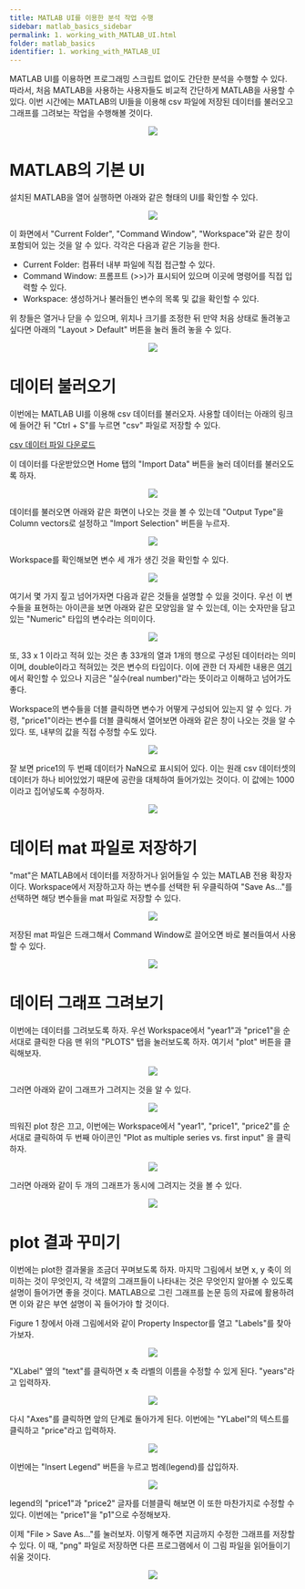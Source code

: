 ```yaml
---
title: MATLAB UI를 이용한 분석 작업 수행
sidebar: matlab_basics_sidebar
permalink: 1. working_with_MATLAB_UI.html
folder: matlab_basics
identifier: 1. working_with_MATLAB_UI
---
```


MATLAB UI를 이용하면 프로그래밍 스크립트 없이도 간단한 분석을 수행할 수 있다. 따라서, 처음 MATLAB을 사용하는 사용자들도 비교적 간단하게 MATLAB을 사용할 수 있다. 이번 시간에는 MATLAB의 UI들을 이용해 csv 파일에 저장된 데이터를 불러오고 그래프를 그려보는 작업을 수행해볼 것이다. 

<p align = "center">
    <img src = "https://raw.githubusercontent.com/matlabtutorial/matlabtutorial.github.io/main/images/matlab_basics/1.%20basic_analysis/1.%20working_with_MATLAB_UI/outline.png">
    <br>
</p>

# MATLAB의 기본 UI
설치된 MATLAB을 열어 실행하면 아래와 같은 형태의 UI를 확인할 수 있다. 

<p align = "center">
    <img src = "https://raw.githubusercontent.com/matlabtutorial/matlabtutorial.github.io/main/images/matlab_basics/1.%20basic_analysis/1.%20working_with_MATLAB_UI/pic1.png">
    <br>
</p>

이 화면에서 "Current Folder", "Command Window", "Workspace"와 같은 창이 포함되어 있는 것을 알 수 있다. 각각은 다음과 같은 기능을 한다.

* Current Folder: 컴퓨터 내부 파일에 직접 접근할 수 있다. 
* Command Window: 프롬프트 (>>)가 표시되어 있으며 이곳에 명령어를 직접 입력할 수 있다.
* Workspace: 생성하거나 불러들인 변수의 목록 및 값을 확인할 수 있다.

위 창들은 열거나 닫을 수 있으며, 위치나 크기를 조정한 뒤 만약 처음 상태로 돌려놓고 싶다면 아래의 "Layout > Default" 버튼을 눌러 돌려 놓을 수 있다.

<p align = "center">
    <img src = "https://raw.githubusercontent.com/matlabtutorial/matlabtutorial.github.io/main/images/matlab_basics/1.%20basic_analysis/1.%20working_with_MATLAB_UI/layout.png">
    <br>
</p>

# 데이터 불러오기

이번에는 MATLAB UI를 이용해 csv 데이터를 불러오자. 사용할 데이터는 아래의 링크에 들어간 뒤 "Ctrl + S"를 누르면 "csv" 파일로 저장할 수 있다. 

<a href = "https://raw.githubusercontent.com/angeloyeo/angeloyeo.github.io/master/Wikidocs/my_dataset.csv" target = "_blank">csv 데이터 파일 다운로드</a>

이 데이터를 다운받았으면 Home 탭의 "Import Data" 버튼을 눌러 데이터를 불러오도록 하자.

<p align = "center">
    <img src = "https://raw.githubusercontent.com/matlabtutorial/matlabtutorial.github.io/main/images/matlab_basics/1.%20basic_analysis/1.%20working_with_MATLAB_UI/icon_import_data.png">
    <br>
</p>

데이터를 불러오면 아래와 같은 화면이 나오는 것을 볼 수 있는데 "Output Type"을 Column vectors로 설정하고 "Import Selection" 버튼을 누르자. 

<p align = "center">
    <img src = "https://raw.githubusercontent.com/matlabtutorial/matlabtutorial.github.io/main/images/matlab_basics/1.%20basic_analysis/1.%20working_with_MATLAB_UI/import_wizard2.png">
    <br>
</p>

Workspace를 확인해보면 변수 세 개가 생긴 것을 확인할 수 있다. 

<p align = "center">
    <img src = "https://raw.githubusercontent.com/matlabtutorial/matlabtutorial.github.io/main/images/matlab_basics/1.%20basic_analysis/1.%20working_with_MATLAB_UI/imported_data.png">
    <br>
</p>

여기서 몇 가지 짚고 넘어가자면 다음과 같은 것들을 설명할 수 있을 것이다. 우선 이 변수들을 표현하는 아이콘을 보면 아래와 같은 모양임을 알 수 있는데, 이는 숫자만을 담고 있는 "Numeric" 타입의 변수라는 의미이다.

<p align = "center">
    <img src = "https://raw.githubusercontent.com/matlabtutorial/matlabtutorial.github.io/main/images/matlab_basics/1.%20basic_analysis/1.%20working_with_MATLAB_UI/icon_numeric.png">
    <br>
</p>

또, 33 x 1 이라고 적혀 있는 것은 총 33개의 열과 1개의 행으로 구성된 데이터라는 의미이며, double이라고 적혀있는 것은 변수의 타입이다. 이에 관한 더 자세한 내용은 [여기](https://www.mathworks.com/help/releases/R2022b/matlab/matlab_prog/floating-point-numbers.html)에서 확인할 수 있으나 지금은 "실수(real number)"라는 뜻이라고 이해하고 넘어가도 좋다. 

Workspace의 변수들을 더블 클릭하면 변수가 어떻게 구성되어 있는지 알 수 있다. 가령, "price1"이라는 변수를 더블 클릭해서 열어보면 아래와 같은 창이 나오는 것을 알 수 있다. 또, 내부의 값을 직접 수정할 수도 있다.

<p align = "center">
    <img src = "https://raw.githubusercontent.com/matlabtutorial/matlabtutorial.github.io/main/images/matlab_basics/1.%20basic_analysis/1.%20working_with_MATLAB_UI/price1_variable2.png">
    <br>
</p>

잘 보면 price1의 두 번째 데이터가 NaN으로 표시되어 있다. 이는 원래 csv 데이터셋의 데이터가 하나 비어있었기 때문에 공란을 대체하여 들어가있는 것이다. 이 값에는 1000이라고 집어넣도록 수정하자.

<p align = "center">
    <img src = "https://raw.githubusercontent.com/matlabtutorial/matlabtutorial.github.io/main/images/matlab_basics/1.%20basic_analysis/1.%20working_with_MATLAB_UI/nanto1000.png">
    <br>
</p>

# 데이터 mat 파일로 저장하기

"mat"은 MATLAB에서 데이터를 저장하거나 읽어들일 수 있는 MATLAB 전용 확장자이다. Workspace에서 저장하고자 하는 변수를 선택한 뒤 우클릭하여 "Save As..."를 선택하면 해당 변수들을 mat 파일로 저장할 수 있다.

<p align = "center">
    <img src = "https://raw.githubusercontent.com/matlabtutorial/matlabtutorial.github.io/main/images/matlab_basics/1.%20basic_analysis/1.%20working_with_MATLAB_UI/saveas.png">
    <br>
</p>

저장된 mat 파일은 드래그해서 Command Window로 끌어오면 바로 불러들여서 사용할 수 있다.

<p align = "center">
    <img src = "https://raw.githubusercontent.com/matlabtutorial/matlabtutorial.github.io/main/images/matlab_basics/1.%20basic_analysis/1.%20working_with_MATLAB_UI/draganddrop.png">
    <br>
</p>

# 데이터 그래프 그려보기

이번에는 데이터를 그려보도록 하자. 우선 Workspace에서 "year1"과 "price1"을 순서대로 클릭한 다음 맨 위의 "PLOTS" 탭을 눌러보도록 하자. 여기서 "plot" 버튼을 클릭해보자.

<p align = "center">
    <img src = "https://raw.githubusercontent.com/matlabtutorial/matlabtutorial.github.io/main/images/matlab_basics/1.%20basic_analysis/1.%20working_with_MATLAB_UI/plot_year1_vs_price1.png">
    <br>
</p>

그러면 아래와 같이 그래프가 그려지는 것을 알 수 있다.

<p align = "center">
    <img src = "https://raw.githubusercontent.com/matlabtutorial/matlabtutorial.github.io/main/images/matlab_basics/1.%20basic_analysis/1.%20working_with_MATLAB_UI/plot1.png">
    <br>
</p>

띄워진 plot 창은 끄고, 이번에는 Workspace에서 "year1", "price1", "price2"를 순서대로 클릭하여 두 번째 아이콘인 "Plot as multiple series vs. first input" 을 클릭하자.

<p align = "center">
    <img src = "https://raw.githubusercontent.com/matlabtutorial/matlabtutorial.github.io/main/images/matlab_basics/1.%20basic_analysis/1.%20working_with_MATLAB_UI/plot_multiple_lines.png">
    <br>
</p>

그러면 아래와 같이 두 개의 그래프가 동시에 그려지는 것을 볼 수 있다.

<p align = "center">
    <img src = "https://raw.githubusercontent.com/matlabtutorial/matlabtutorial.github.io/main/images/matlab_basics/1.%20basic_analysis/1.%20working_with_MATLAB_UI/plot2.png">
    <br>
</p>

# plot 결과 꾸미기

이번에는 plot한 결과물을 조금더 꾸며보도록 하자. 마지막 그림에서 보면 x, y 축이 의미하는 것이 무엇인지, 각 색깔의 그래프들이 나타내는 것은 무엇인지 알아볼 수 있도록 설명이 들어가면 좋을 것이다. MATLAB으로 그린 그래프를 논문 등의 자료에 활용하려면 이와 같은 부연 설명이 꼭 들어가야 할 것이다.

Figure 1 창에서 아래 그림에서와 같이 Property Inspector를 열고 "Labels"를 찾아가보자.

<p align = "center">
    <img src = "https://raw.githubusercontent.com/matlabtutorial/matlabtutorial.github.io/main/images/matlab_basics/1.%20basic_analysis/1.%20working_with_MATLAB_UI/plot_property_inspector.png">
    <br>
</p>

"XLabel" 옆의 "text"를 클릭하면 x 축 라벨의 이름을 수정할 수 있게 된다. "years"라고 입력하자.

<p align = "center">
    <img src = "https://raw.githubusercontent.com/matlabtutorial/matlabtutorial.github.io/main/images/matlab_basics/1.%20basic_analysis/1.%20working_with_MATLAB_UI/xlabel.png">
    <br>
</p>

다시 "Axes"를 클릭하면 앞의 단계로 돌아가게 된다. 이번에는 "YLabel"의 텍스트를 클릭하고 "price"라고 입력하자.

<p align = "center">
    <img src = "https://raw.githubusercontent.com/matlabtutorial/matlabtutorial.github.io/main/images/matlab_basics/1.%20basic_analysis/1.%20working_with_MATLAB_UI/ylabel.png">
    <br>
</p>

이번에는 "Insert Legend" 버튼을 누르고 범례(legend)를 삽입하자.

<p align = "center">
    <img src = "https://raw.githubusercontent.com/matlabtutorial/matlabtutorial.github.io/main/images/matlab_basics/1.%20basic_analysis/1.%20working_with_MATLAB_UI/insert_legend.png">
    <br>
</p>

legend의 "price1"과 "price2" 글자를 더블클릭 해보면 이 또한 마찬가지로 수정할 수 있다. 이번에는 "price1"을 "p1"으로 수정해보자.

이제 "File > Save As..."를 눌러보자. 이렇게 해주면 지금까지 수정한 그래프를 저장할 수 있다. 이 때, "png" 파일로 저장하면 다른 프로그램에서 이 그림 파일을 읽어들이기 쉬울 것이다.

<p align = "center">
    <img src = "https://raw.githubusercontent.com/matlabtutorial/matlabtutorial.github.io/main/images/matlab_basics/1.%20basic_analysis/1.%20working_with_MATLAB_UI/saveas_figure2.png">
    <br>
</p>